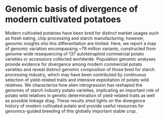 # Genomic basis of divergence of modern cultivated potatoes

Modern cultivated potatoes have been bred for distinct market usages such as fresh eating, chip processing and starch manufacturing; however, genomic insights into this differentiation are limited. Here, we report a map of genomic variation encompassing ~79 million variants, constructed from genome-wide resequencing of 137 autotetraploid commercial potato varieties or accessions collected worldwide. Population genomic analyses provide evidence for divergence among modern commercial potato varieties and reveal distinct genomic composition of those bred for starch processing industry, which may have been contributed by continuous selection of yield-related traits and intensive exploitation of potato wild relatives. We characterize how alien introgression has reshaped the genomes of starch industry potato varieties, implicating an important role of potato wild relatives in genetic determination of yield-related traits as well as possible linkage drag. These results shed lights on the divergence history of modern cultivated potato and provide useful resources for genomics-guided breeding of this globally important stable crop.
